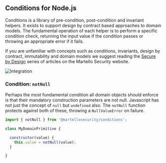 ## Conditions for Node.js
Conditions is a library of pre-condition, post-condition and invariant helpers. It exists to support design by contract based approaches to domain models. The fundamental operation of each helper is to perform a specific condition check, returning the input value if the condition passes or throwing an appropriate error if it fails.

If you are unfamiliar with concepts such as conditions, invariants, design by contract, immutability and domain models we suggest reading the [Secure by Design](https://www.martellosecurity.com/kb/design) series of articles on the Martello Security website.

![Integration](https://github.com/martellosecurity/conditions-nodejs/workflows/Integration/badge.svg)

### Condition: `notNull`
Perhaps the most fundamental condition all domain objects should enforce is that their mandatory construction parameters are not null. Javascript has not just the concept of `null` but `undefined` also. The `notNull` function protects against both of these, throwing a `NullValueError` on failure.

```javascript
import { notNull } from '@martellosecurity/conditions';

class MyDomainPrimitive {

  constructor(value) {
    this.value = notNull(value);
  }

}
```
